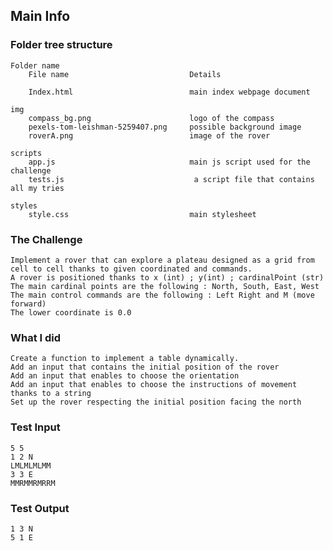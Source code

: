 ## Main Info

### Folder tree structure

    Folder name
        File name                           Details

        Index.html                          main index webpage document

    img
        compass_bg.png                      logo of the compass
        pexels-tom-leishman-5259407.png     possible background image
        roverA.png                          image of the rover

    scripts
        app.js                              main js script used for the challenge
        tests.js                             a script file that contains all my tries

    styles
        style.css                           main stylesheet

### The Challenge

    Implement a rover that can explore a plateau designed as a grid from cell to cell thanks to given coordinated and commands.
    A rover is positioned thanks to x (int) ; y(int) ; cardinalPoint (str)
    The main cardinal points are the following : North, South, East, West
    The main control commands are the following : Left Right and M (move forward)
    The lower coordinate is 0.0

### What I did

    Create a function to implement a table dynamically.
    Add an input that contains the initial position of the rover
    Add an input that enables to choose the orientation
    Add an input that enables to choose the instructions of movement thanks to a string
    Set up the rover respecting the initial position facing the north

### Test Input
    5 5
    1 2 N
    LMLMLMLMM
    3 3 E
    MMRMMRMRRM

### Test Output
    1 3 N
    5 1 E
